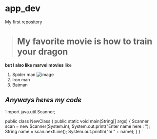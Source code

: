 # app_dev
My first repository

># My favorite movie is how to train your dragon

**but I also like marvel movies**
like
1. Spider man ![image](https://github.com/DanielJustineBautista/app_dev/assets/133612625/62acaf5f-6ca5-4b61-8190-7d4ce115c16d)
2. Iron man
3. Batman

*Anyways heres my code*
---

`import java.util.Scanner;


public class NewClass {
    public static void main(String[] args) {
        Scanner scan = new Scanner(System.in);
        System.out.print("Enter name here : ");
        String name = scan.nextLine();
        System.out.println("hi " + name);
    }
}
`
